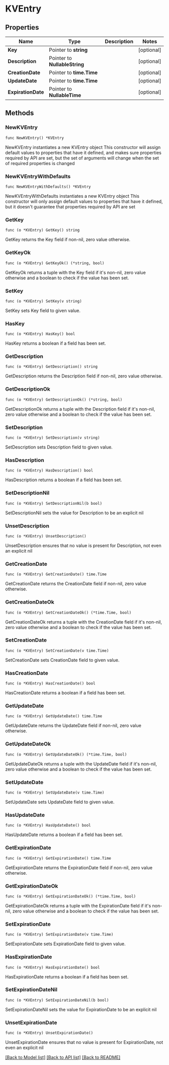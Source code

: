 # KVEntry

## Properties

Name | Type | Description | Notes
------------ | ------------- | ------------- | -------------
**Key** | Pointer to **string** |  | [optional] 
**Description** | Pointer to **NullableString** |  | [optional] 
**CreationDate** | Pointer to **time.Time** |  | [optional] 
**UpdateDate** | Pointer to **time.Time** |  | [optional] 
**ExpirationDate** | Pointer to **NullableTime** |  | [optional] 

## Methods

### NewKVEntry

`func NewKVEntry() *KVEntry`

NewKVEntry instantiates a new KVEntry object
This constructor will assign default values to properties that have it defined,
and makes sure properties required by API are set, but the set of arguments
will change when the set of required properties is changed

### NewKVEntryWithDefaults

`func NewKVEntryWithDefaults() *KVEntry`

NewKVEntryWithDefaults instantiates a new KVEntry object
This constructor will only assign default values to properties that have it defined,
but it doesn't guarantee that properties required by API are set

### GetKey

`func (o *KVEntry) GetKey() string`

GetKey returns the Key field if non-nil, zero value otherwise.

### GetKeyOk

`func (o *KVEntry) GetKeyOk() (*string, bool)`

GetKeyOk returns a tuple with the Key field if it's non-nil, zero value otherwise
and a boolean to check if the value has been set.

### SetKey

`func (o *KVEntry) SetKey(v string)`

SetKey sets Key field to given value.

### HasKey

`func (o *KVEntry) HasKey() bool`

HasKey returns a boolean if a field has been set.

### GetDescription

`func (o *KVEntry) GetDescription() string`

GetDescription returns the Description field if non-nil, zero value otherwise.

### GetDescriptionOk

`func (o *KVEntry) GetDescriptionOk() (*string, bool)`

GetDescriptionOk returns a tuple with the Description field if it's non-nil, zero value otherwise
and a boolean to check if the value has been set.

### SetDescription

`func (o *KVEntry) SetDescription(v string)`

SetDescription sets Description field to given value.

### HasDescription

`func (o *KVEntry) HasDescription() bool`

HasDescription returns a boolean if a field has been set.

### SetDescriptionNil

`func (o *KVEntry) SetDescriptionNil(b bool)`

 SetDescriptionNil sets the value for Description to be an explicit nil

### UnsetDescription
`func (o *KVEntry) UnsetDescription()`

UnsetDescription ensures that no value is present for Description, not even an explicit nil
### GetCreationDate

`func (o *KVEntry) GetCreationDate() time.Time`

GetCreationDate returns the CreationDate field if non-nil, zero value otherwise.

### GetCreationDateOk

`func (o *KVEntry) GetCreationDateOk() (*time.Time, bool)`

GetCreationDateOk returns a tuple with the CreationDate field if it's non-nil, zero value otherwise
and a boolean to check if the value has been set.

### SetCreationDate

`func (o *KVEntry) SetCreationDate(v time.Time)`

SetCreationDate sets CreationDate field to given value.

### HasCreationDate

`func (o *KVEntry) HasCreationDate() bool`

HasCreationDate returns a boolean if a field has been set.

### GetUpdateDate

`func (o *KVEntry) GetUpdateDate() time.Time`

GetUpdateDate returns the UpdateDate field if non-nil, zero value otherwise.

### GetUpdateDateOk

`func (o *KVEntry) GetUpdateDateOk() (*time.Time, bool)`

GetUpdateDateOk returns a tuple with the UpdateDate field if it's non-nil, zero value otherwise
and a boolean to check if the value has been set.

### SetUpdateDate

`func (o *KVEntry) SetUpdateDate(v time.Time)`

SetUpdateDate sets UpdateDate field to given value.

### HasUpdateDate

`func (o *KVEntry) HasUpdateDate() bool`

HasUpdateDate returns a boolean if a field has been set.

### GetExpirationDate

`func (o *KVEntry) GetExpirationDate() time.Time`

GetExpirationDate returns the ExpirationDate field if non-nil, zero value otherwise.

### GetExpirationDateOk

`func (o *KVEntry) GetExpirationDateOk() (*time.Time, bool)`

GetExpirationDateOk returns a tuple with the ExpirationDate field if it's non-nil, zero value otherwise
and a boolean to check if the value has been set.

### SetExpirationDate

`func (o *KVEntry) SetExpirationDate(v time.Time)`

SetExpirationDate sets ExpirationDate field to given value.

### HasExpirationDate

`func (o *KVEntry) HasExpirationDate() bool`

HasExpirationDate returns a boolean if a field has been set.

### SetExpirationDateNil

`func (o *KVEntry) SetExpirationDateNil(b bool)`

 SetExpirationDateNil sets the value for ExpirationDate to be an explicit nil

### UnsetExpirationDate
`func (o *KVEntry) UnsetExpirationDate()`

UnsetExpirationDate ensures that no value is present for ExpirationDate, not even an explicit nil

[[Back to Model list]](../README.md#documentation-for-models) [[Back to API list]](../README.md#documentation-for-api-endpoints) [[Back to README]](../README.md)


